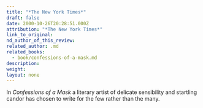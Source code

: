 ```yaml
---
title: "*The New York Times*"
draft: false
date: 2000-10-26T20:28:51.000Z
attribution: "*The New York Times*"
link_to_original:
nd_author_of_this_review:
related_author: .md
related_books:
  - book/confessions-of-a-mask.md
description:
weight:
layout: none
---
```

In *Confessions of a Mask* a literary artist of delicate sensibility and startling candor has chosen to write for the few rather than the many.

